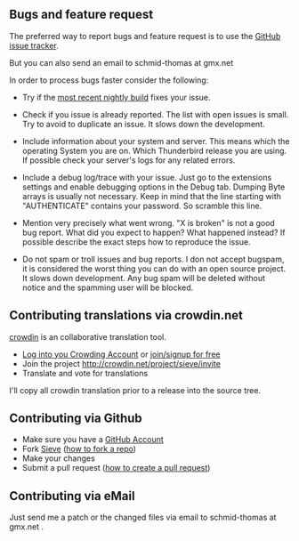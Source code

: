 ## Bugs and feature request

The preferred way to report bugs and feature request is to use the
[GitHub issue tracker](http://github.com/thsmi/sieve/issues).

But you can also send an email to schmid-thomas at gmx.net

In order to process bugs faster consider the following:

* Try if the [most recent nightly build](https://github.com/thsmi/sieve/blob/master/nightly/README.md) fixes your issue.
 
* Check if you issue is already reported. The list with open issues is small. 
  Try to avoid to duplicate an issue. It slows down the development.

* Include information about your system and server. This means which 
  the operating System you are on. Which Thunderbird release you are using.
  If possible check your server's logs for any related errors.

* Include a debug log/trace with your issue. Just go to the extensions settings 
  and enable debugging options in the Debug tab. Dumping Byte arrays is usually not 
  necessary. Keep in mind that the line starting with "AUTHENTICATE" contains 
  your password. So scramble this line.

* Mention very precisely what went wrong. "X is broken" is not a good bug
  report. What did you expect to happen? What happened instead? If possible 
  describe the exact steps how to reproduce the issue. 

* Do not spam or troll issues and bug reports. I don not accept bugspam, it is considered the worst thing you can do with an open source project. It slows down development. Any bug spam will be deleted without notice and the spamming user will be blocked.

## Contributing translations via crowdin.net

[crowdin](http://www.crowdin.net) is an collaborative translation tool.  

- [Log into you Crowding Account](http://crowdin.net/login) or [join/signup for free](http://crowdin.net/join)
- Join the project http://crowdin.net/project/sieve/invite 
- Translate and vote for translations

I'll copy all crowdin translation prior to a release into the source tree.

## Contributing via Github

- Make sure you have a [GitHub Account](https://github.com/signup/free)
- Fork [Sieve](https://github.com/thsmi/sieve/)
  ([how to fork a repo](https://help.github.com/articles/fork-a-repo))
- Make your changes
- Submit a pull request
([how to create a pull request](https://help.github.com/articles/fork-a-repo))

## Contributing via eMail

Just send me a patch or the changed files via email to schmid-thomas at gmx.net .
